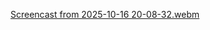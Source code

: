 [Screencast from 2025-10-16 20-08-32.webm](https://github.com/user-attachments/assets/cbc69ac6-e3b1-4ea9-bbba-bb858e1ec8ea)
